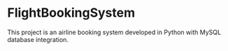 # FlightBookingSystem
This project is an airline booking system developed in Python with MySQL database integration.
